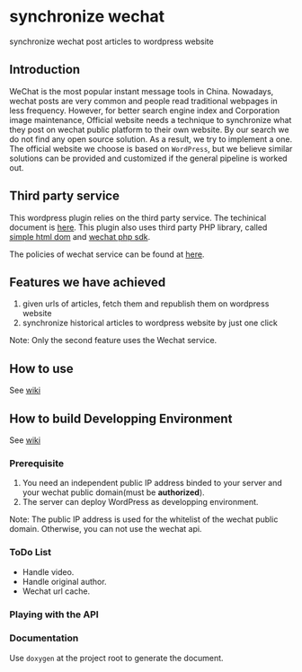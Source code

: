 # synchronize wechat
synchronize wechat post articles to wordpress website

## Introduction
WeChat is the most popular instant message tools in China. Nowadays, wechat posts are very common and people read traditional webpages in less frequency. 
However, for better search engine index and Corporation image maintenance,
Official website needs a technique to synchronize what they post on wechat public platform to their own website. 
By our search we do not find any open source solution. 
As a result, we try to implement a one. 
The official website we choose is based on `WordPress`, 
but we believe similar solutions can be provided and customized if the general pipeline is worked out. 

## Third party service
This wordpress plugin relies on the third party service. The techinical document is [here](https://mp.weixin.qq.com/wiki).
This plugin also uses third party PHP library, called [simple html dom](https://github.com/demonkoryu/php-simple-html-dom)
and [wechat php sdk](https://github.com/gaoming13/wechat-php-sdk).

The policies of wechat service can be found at [here](https://mp.weixin.qq.com/cgi-bin/announce?action=getannouncement&key=1503979103&version=1&lang=zh_CN&platform=2).

## Features we have achieved

1. given urls of articles, fetch them and republish them on wordpress website
1. synchronize historical articles to wordpress website by just one click

Note: Only the second feature uses the Wechat service.

## How to use
See [wiki](https://github.com/zhaofeng-shu33/synchronize_wechat/wiki/User-Guide)

## How to build Developping Environment
See [wiki](https://github.com/zhaofeng-shu33/synchronize_wechat/wiki/Developping-Environment)

### Prerequisite

1. You need an independent public IP address binded to your server and your wechat public domain(must be **authorized**).
2. The server can deploy WordPress as developping environment.

Note: The public IP address is used for the whitelist of the wechat public domain. Otherwise, you can not use the wechat api.

### ToDo List

* Handle video.
* Handle original author.
* Wechat url cache.
### Playing with the API

### Documentation
Use `doxygen` at the project root to generate the document.
